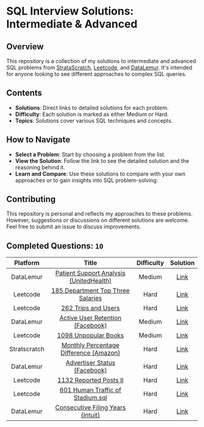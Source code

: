 # SQL Interview Solutions: Intermediate & Advanced

## Overview

This repository is a collection of my solutions to intermediate and advanced SQL problems from [StrataScratch](https://www.stratascratch.com), [Leetcode](https://leetcode.com), and [DataLemur](https://datalemur.com/questions). It's intended for anyone looking to see different approaches to complex SQL queries.

## Contents

- **Solutions**: Direct links to detailed solutions for each problem.
- **Difficulty**: Each solution is marked as either Medium or Hard.
- **Topics**: Solutions cover various SQL techniques and concepts.

## How to Navigate

- **Select a Problem**: Start by choosing a problem from the list.
- **View the Solution**: Follow the link to see the detailed solution and the reasoning behind it.
- **Learn and Compare**: Use these solutions to compare with your own approaches or to gain insights into SQL problem-solving.

## Contributing

This repository is personal and reflects my approaches to these problems. However, suggestions or discussions on different solutions are welcome. Feel free to submit an issue to discuss improvements.

## Completed Questions: `10`
| Platform  | Title | Difficulty | Solution |
|:---:|:-----:|:----------:|:--------:|
|DataLemur|[Patient Support Analysis (UnitedHealth)](https://datalemur.com/questions/uncategorized-calls-percentage)|Medium|[Link](https://github.com/AshankMore/SQL/blob/main/DataLemur/datalemur%20Patient%20Support%20Analysis%20(Part%204)%20%5BUnitedHealth%20SQL%20Interview%20Question%5D%20.sql)
|Leetcode|[185 Department Top Three Salaries](https://leetcode.com/problems/department-top-three-salaries/description/)|Hard|[Link](https://github.com/AshankMore/SQL/blob/main/Leetcode/Leetcode%20185%20Department%20Top%20Three%20Salaries.sql)
|Leetcode|[262 Trips and Users](https://leetcode.com/problems/trips-and-users/description/)|Hard|[Link](https://github.com/AshankMore/SQL/blob/main/Leetcode/Leetcode%20262.%20Trips%20and%20Users.sql)
|DataLemur|[Active User Retention (Facebook)](https://datalemur.com/questions/user-retention)|Medium|[Link](https://github.com/AshankMore/SQL/blob/main/DataLemur/datalemur%20Active%20User%20Retention%20%5BFacebook%20SQL%20Interview%20Question%5D.sql)
|Leetcode|[1098 Unpopular Books](https://leetcode.com/problems/unpopular-books/description/)|Medium|[Link](https://github.com/AshankMore/SQL/blob/main/Leetcode/Leetcode%201098.%20Unpopular%20Books.sql)
|Stratscratch|[Monthly Percentage Difference (Amazon)](https://platform.stratascratch.com/coding/10319-monthly-percentage-difference?code_type=1)|Hard|[Link](https://github.com/AshankMore/SQL/blob/main/StrataScratch/SS%20Monthly%20Percentage%20Difference.sql)
|DataLemur|[Advertiser Status (Facebook)](https://datalemur.com/questions/updated-status)|Hard|[Link](https://github.com/AshankMore/SQL/blob/main/DataLemur/datalemur%20Advertiser%20Status%20%5BFacebook%20SQL%20Interview%20Question%5D%20.sql)
|Leetcode|[1132 Reported Posts II](https://leetcode.com/problems/reported-posts-ii/description/)|Hard|[Link](https://github.com/AshankMore/SQL/blob/main/Leetcode/Leetcode%201132.%20Reported%20Posts%20II.sql)
|Leetcode|[601 Human Traffic of Stadium.sql](https://leetcode.com/problems/human-traffic-of-stadium/description/)|Hard|[Link](https://github.com/AshankMore/SQL/blob/main/Leetcode/Leetcode%20601.%20Human%20Traffic%20of%20Stadium.sql)
|DataLemur|[Consecutive Filing Years (Intuit)](https://datalemur.com/questions/consecutive-filing-years)|Hard|[Link](https://github.com/AshankMore/SQL/blob/main/DataLemur/datalemur%20Advertiser%20Status%20%5BFacebook%20SQL%20Interview%20Question%5D%20.sql)
